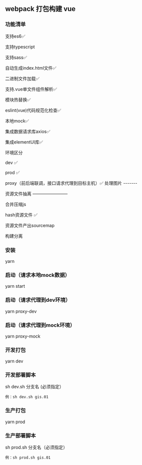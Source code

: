 ## webpack 打包构建 vue

### 功能清单

支持es6✅

支持typescript

支持sass✅

自动生成index.html文件✅

二进制文件加载✅

支持.vue单文件组件解析✅

模块热替换✅

eslint(vue)代码规范化检查✅

本地mock✅

集成数据请求库axios✅

集成elementUI库✅

环境区分

dev ✅

prod ✅

proxy（前后端联调，接口请求代理到目标主机）✅
处理图片 -------

资源文件抽离 ————————

合并压缩js

hash资源文件 ✅

资源文件产出sourcemap

构建分离

### 安装

yarn

### 启动（请求本地mock数据）

yarn start

### 启动（请求代理到dev环境）

yarn proxy-dev

### 启动（请求代理到mock环境）

yarn proxy-mock

### 开发打包

yarn dev

### 开发部署脚本

sh dev.sh 分支名 (必须指定）

	例：sh dev.sh gis.01

### 生产打包

yarn prod

### 生产部署脚本

sh prod.sh 分支名（必须指定）

	例：sh prod.sh gis.01
















